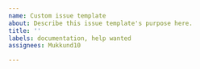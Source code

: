 ```yaml
---
name: Custom issue template
about: Describe this issue template's purpose here.
title: ''
labels: documentation, help wanted
assignees: Mukkund10

---
```



